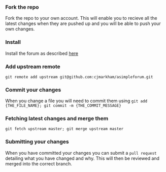 ### Fork the repo
Fork the repo to your own account. This will enable you to recieve all the latest changes when they are pushed up and you will be able to push your own changes.

### Install
Install the forum as described [here](https://github.com/cjmarkham/asimpleforum/wiki/Installation)

### Add upstream remote
`git remote add upstream git@github.com:cjmarkham/asimpleforum.git`

### Commit your changes
When you change a file you will need to commit them using `git add {THE_FILE_NAME}; git commit -m {THE_COMMIT_MESSAGE}`

### Fetching latest changes and merge them
`git fetch upstream master; git merge upstream master`

### Submitting your changes
When you have committed your changes you can submit a `pull request` detailing what you have changed and why. This will then be reviewed and merged into the correct branch.